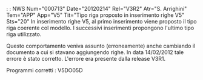 :  : NWS Num="000713" Date="20120214" Rel="V3R2" Atr="S. Arrighini" Tem="APP" App="V5" Tit="Tipo riga proposto in inserimento righe V5" Sts="20"
In inserimento righe V5, al primo inserimento viene proposto il tipo riga coerente col modello.
I successivi inserimenti propongono l'ultimo tipo riga utilizzato.

Questo comportamento veniva assunto (erroneamente) anche cambiando il documento a cui si stavano aggiungendo righe.
In data 14/02/2012 tale errore è stato corretto.
L'errore era presente dalla release V3R1.

Programmi corretti : 
V5DO05D
